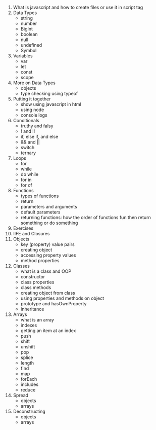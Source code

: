 1. What is javascript and how to create files or use it in script tag
2. Data Types
    - string
    - number
    - BigInt
    - boolean
    - null
    - undefined
    - Symbol
3. Variables
    - var
    - let
    - const
    - scope
4. More on Data Types
    - objects
    - type checking using typeof
5. Putting it together
    - show using javascript in html
    - using node
    - console logs
6. Conditionals
    - truthy and falsy
    - ! and !!
    - if, else if, and else
    - && and ||
    - switch
    - ternary
7. Loops
    - for
    - while
    - do while
    - for in
    - for of
8. Functions
    - types of functions
    - return
    - parameters and arguments
    - default parameters
    - returning functions: how the order of functions fun then return something or do something
9. Exercises
10. IIFE and Closures
11. Objects
    - key (property) value pairs
    - creating object
    - accessing property values
    - method properties
12. Classes
    - what is a class and OOP
    - constructor
    - class properties
    - class methods
    - creating object from class
    - using properties and methods on object
    - prototype and hasOwnProperty
    - inheritance
13. Arrays
    - what is an array
    - indexes
    - getting an item at an index
    - push
    - shift
    - unshift
    - pop
    - splice
    - length
    - find
    - map
    - forEach
    - includes
    - reduce
14. Spread
    - objects
    - arrays
15. Deconstructing
    - objects
    - arrays
